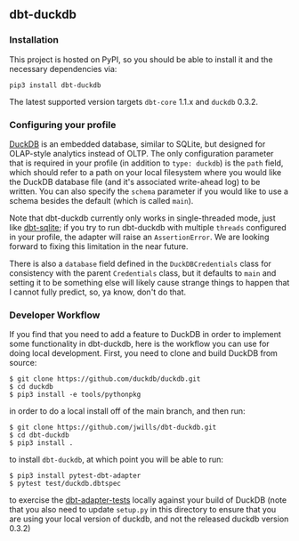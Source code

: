 ## dbt-duckdb

### Installation

This project is hosted on PyPI, so you should be able to install it and the necessary dependencies via:

`pip3 install dbt-duckdb`

The latest supported version targets `dbt-core` 1.1.x and `duckdb` 0.3.2.

### Configuring your profile

[DuckDB](http://duckdb.org) is an embedded database, similar to SQLite, but designed for OLAP-style analytics instead of OLTP. The only
configuration parameter that is required in your profile (in addition to `type: duckdb`) is the `path` field, which should refer to
a path on your local filesystem where you would like the DuckDB database file (and it's associated write-ahead log) to be written.
You can also specify the `schema` parameter if you would like to use a schema besides the default (which is called `main`).

Note that dbt-duckdb currently only works in single-threaded mode, just like [dbt-sqlite](https://github.com/codeforkjeff/dbt-sqlite); if
you try to run dbt-duckdb with multiple `threads` configured in your profile, the adapter will raise an `AssertionError`. We are
looking forward to fixing this limitation in the near future.

There is also a `database` field defined in the `DuckDBCredentials` class for consistency with the parent `Credentials` class,
but it defaults to `main` and setting it to be something else will likely cause strange things to happen that I cannot fully predict,
so, ya know, don't do that.

### Developer Workflow
If you find that you need to add a feature to DuckDB in order to implement some functionality in dbt-duckdb, here is
the workflow you can use for doing local development. First, you need to clone and build DuckDB from source:

```
$ git clone https://github.com/duckdb/duckdb.git
$ cd duckdb
$ pip3 install -e tools/pythonpkg
```

in order to do a local install off of the main branch, and then run:

```
$ git clone https://github.com/jwills/dbt-duckdb.git
$ cd dbt-duckdb
$ pip3 install .
```

to install `dbt-duckdb`, at which point you will be able to run:

```
$ pip3 install pytest-dbt-adapter
$ pytest test/duckdb.dbtspec
```

to exercise the [dbt-adapter-tests](https://github.com/fishtown-analytics/dbt-adapter-tests) locally against your build of DuckDB
(note that you also need to update `setup.py` in this directory to ensure that you are using your local version of duckdb, and not
the released duckdb version 0.3.2)
